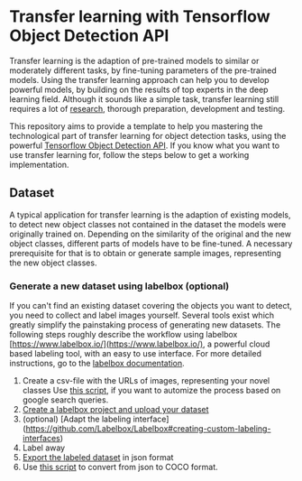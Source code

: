 # Transfer learning with Tensorflow Object Detection API

Transfer learning is the adaption of pre-trained models to similar or moderately different tasks, by fine-tuning parameters of the pre-trained models. Using the transfer learning approach can help you to develop powerful models, by building on the results of top experts in the deep learning field. Although it sounds like a simple task, transfer learning still requires a lot of [research](https://machinelearningmastery.com/transfer-learning-for-deep-learning/), thorough preparation, development and testing. 

This repository aims to provide a template to help you mastering the technological part of transfer learning for object detection tasks, using the powerful [Tensorflow Object Detection API](https://github.com/tensorflow/models/tree/master/research/object_detection). If you know what you want to use transfer learning for, follow the steps below to get a working implementation. 

## Dataset

A typical application for transfer learning is the adaption of existing models, to detect new object classes not contained in the dataset the models were originally trained on. Depending on the similarity of the original and the new object classes, different parts of models have to be fine-tuned. A necessary prerequisite for that is to obtain or generate sample images, representing the new object classes.

### Generate a new dataset using labelbox (optional) 

If you can't find an existing dataset covering the objects you want to detect, you need to collect and label images yourself. Several tools exist which greatly simplify the painstaking process of generating new datasets. The following steps roughly describe the workflow using labelbox [https://www.labelbox.io/](https://www.labelbox.io/), a powerful cloud based labeling tool, with an easy to use interface. For  more detailed instructions, go to the [labelbox documentation](https://github.com/Labelbox/Labelbox).

1. Create a csv-file with the URLs of images, representing your novel classes
 Use [this script](https://github.com/fera0013/google-images-download), if you want to automize the process based on google search queries. 
2.  [Create a labelbox project and upload your dataset](https://github.com/Labelbox/Labelbox#quickstart)
3. (optional) [Adapt the labeling interface] (https://github.com/Labelbox/Labelbox#creating-custom-labeling-interfaces) 
4. Label away
5. [Export the labeled dataset](https://github.com/Labelbox/Labelbox#exporting-labels) in json format
6. Use [this script](https://github.com/Labelbox/Labelbox/blob/master/scripts/README.md#labelbox-json-to-coco) to convert from json to COCO format.

